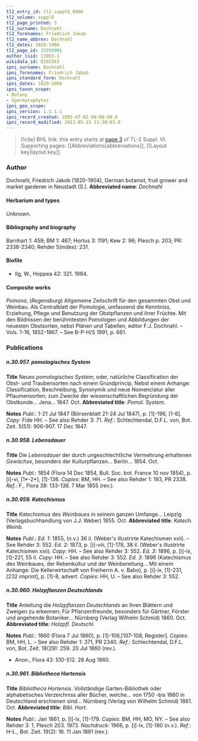 ```yaml
---
tl2_entry_id: tl2_suppl6_0006
tl2_volume: suppl6
tl2_page_printed: 3
tl2_surname: Dochnahl
tl2_forenames: Friedrich Jakob
tl2_name_abbrev: Dochnahl
tl2_dates: 1820-1904
tl2_page_id: 33259991
author_lsid: 13955-1
wikidata_id: Q102563
ipni_surname: Dochnahl
ipni_forenames: Friedrich Jakob
ipni_standard_form: Dochnahl
ipni_dates: 1820-1904
ipni_taxon_scope: 
- Botany
- Spermatophytes
ipni_geo_scope: 
ipni_version: 1.1.1.1
ipni_record_created: 2003-07-02 00:00:00.0
ipni_record_modified: 2013-05-15 11:38:03.0
---
```



> [!cite] BHL link: this entry starts at [page 3](https://www.biodiversitylibrary.org/page/33259991) of TL-2 Suppl. VI.
> Supporting pages: [[Abbreviations|abbreviations]], [[Layout key|layout key]].

### Author

Dochnahl, Friedrich Jakob (1820-1904), German botanist, fruit grower and market gardener in Neustadt (S.). 
**Abbreviated name**: *Dochnahl*

#### Herbarium and types

Unknown.

#### Bibliography and biography

Barnhart 1: 459; BM 1: 467; Hortus 3: 1191; Kew 2: 96; Plesch p. 203; PR: 2338-2340; Rehder 5(index): 231.

#### Biofile

- Ilg, W., Hoppea 42: 321. 1984.

#### Composite works

*Pomona*, (*Regensburg*) Allgemeine Zeitschrift für den gesammten Obst und Weinbau. Als Centralblatt der Pomologie, umfassend die Kenntniss, Erziehung, Pflege und Benutzung der Obstpflanzen und ihrer Früchte. Mit den Bildnissen der berühmtesten Pomologen und Abbildungen der neuesten Obstsorten, nebst Plänen und Tabellen, editor F.J. Dochnahl. – Vols. 1-16, 1852-1867. – See B-P-H/S 1991, p. 661.

### Publications

##### n.30.957. pomologisches System

**Title**
Neues *pomologisches System*; oder, natürliche Classification der Obst- und Traubensorten nach einem Grundprincip, Nebst einem Anhange: Classification, Beschreibung, Synonymik und neue Nomenclatur aller Pflaumensorten; zum Zwecke der wissenschaftlichen Begründung der Obstkunde... Jena... 1847. Oct.
**Abbreviated title**: *Pomol. System*.

**Notes**
*Publ*.: 1-21 Jul 1847 (Börsenblatt 21-24 Jul 1847), p. \[1\[-196, \[1-6\]. *Copy*: Fide HH. – See also Rehder 3: 71.
*Ref*.: Schlechtendal, D.F.L. von, Bot. Zeit. 5(51): 906-907. 17 Dec 1847.

##### n.30.958. Lebensdauer

**Title**
Die *Lebensdauer* der durch ungeschlechtliche Vermehrung erhaltenen *Gewächse*, besonders der Kulturpflanzen... Berlin... 1854. Oct.

**Notes**
*Publ*.: 1854 (Flora 14 Dec 1854, Bull. Soc. bot. France 10 nov 1854), p. \[i\]-vi, \[1\*-2\*\], \[1\]-136. *Copies*: BM, HH. – See also Rehder 1: 193, PR 2338.
*Ref*.: F., Flora 38: 133-136. 7 Mar 1855 (rev.).

##### n.30.959. Katechismus

**Title**
*Katechismus* des *Weinbaues* in seinem ganzen Umfange... Leipzig (Verlagsbuchhandlung von J.J. Weber) 1855. Oct.
**Abbreviated title**: *Katech. Weinb.*

**Notes**
*Publ*.: *Ed. 1*: 1855, (n.v.) 36 il. (Weber's illustrirte Katechismen xxii). – See Rehder 3: 552.
*Ed. 2*: 1873, p. \[i\]-viii, \[1\]-178, 38 il. (Weber's illustrirte Katechismen xxii). *Copy*: HH. – See also Rehder 3: 552.
*Ed. 3*: 1896, p. \[i\]-ix, \[1\]-221, 55 il. *Copy*: HH. – See also Rehder 3: 552.
*Ed. 3*: 1896 (Katechismus des Weinbaues, der Rebenkultur und der Weinbereitung... Mit einem Anhange: Die Kellerwirtschaft von Freiherrn A. v. Babo), p. \[i\]-ix, \[1\]-231, \[232 imprint\], p. \[1\]-8, advert. *Copies*: HH, U. – See also Rehder 3: 552.

##### n.30.960. Holzpflanzen Deutschlands

**Title**
Anleitung die *Holzpflanzen Deutschlands* an ihren Blättern und Zweigen zu erkennen; Für Pflanzenfreunde, besonders für Gärtner, Förster und angehende Botaniker... Nürnberg (Verlag Wilhelm Schmid) 1860. Oct.
**Abbreviated title**: *Holzpfl. Deutschl.*

**Notes**
*Publ*.: 1860 (Flora 7 Jul 1860), p. \[1\]-106,\[107-108, Register\]. *Copies*: BM, HH, L. – See also Rehder 1: 371, PR 2340.
*Ref*.: Schlechtendal, D.F.L. von, Bot. Zeit. 18(29): 259. 20 Jul 1860 (rev.).
- Anon., Flora 43: 510-512. 28 Aug 1860.

##### n.30.961. Bibliotheca Hortensis

**Title**
*Bibliotheca Hortensis*. Vollständige Garten-Bibliothek oder alphabetisches Verzeichniss aller Bücher, welche... von 1750 -bis 1860 in Deutschland erschienen sind... Nürnberg (Verlag von Wilhelm Schmid) 1861. Oct.
**Abbreviated title**: *Bibl. Hort.*

**Notes**
*Publ*.: Jan 1861, p. \[i\]-lx, \[1\]-179. *Copies*: BM, HH, MO, NY. – See also Rehder 3: 1, Plesch 203. 1973.
*Nachdruck*: 1966, p. \[i\]-lx, \[1\]-180 (n.v.).
*Ref*.: H-L., Bot. Zeit. 19(2): 16. 11 Jan 1861 (rev.).


